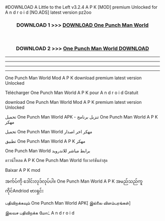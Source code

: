 #DOWNLOAD A Little to the Left v3.2.4 A P K [MOD] premium Unlocked for A n d r o i d [NO.ADS] latest version pz2oo 



<div align="center">

<h3>DOWNLOAD 1 >>> <a href="https://downloadmod1.web.app/?judul=One Punch Man World ">DOWNLOAD One Punch Man World </a></h3><br>

<h3>DOWNLOAD 2 >>> <a href="https://downloadmod1.web.app/?judul=One Punch Man World ">One Punch Man World  DOWNLOAD </a></h3>

</div>


----------------------------------------------------------

----------------------------------------------------------

----------------------------------------------------------

----------------------------------------------------------


One Punch Man World  Mod A P K download premium latest version Unlocked

Télécharger One Punch Man World  A P K pour A n d r o i d Gratuit

download One Punch Man World  Mod A P K premium latest version Unlocked

تحميل One Punch Man World  APK - تنزيل برنامج One Punch Man World  A P K مهكر

تحميل One Punch Man World  مهكر اخر اصدار

تطبيق One Punch Man World  A P K مهكر

One Punch Man World  برابط مباشر للاندرويد

ดาวน์โหลด A P K One Punch Man World  รับเวอร์ชันล่าสุด

Baixar A P K mod

အက်ပ်ကို ဒေါင်းလုဒ်လုပ်ပါ။ One Punch Man World  A P K အမည်သည်ကူကိုင်Andriod ဗားရှင်း

பதிவிறக்கவும் One Punch Man World  APK[ இல்லை விளம்பரங்கள்] 
 
இலவச பதிவிறக்க மோட் A n d r o i d



